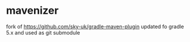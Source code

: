 # mavenizer
fork of https://github.com/sky-uk/gradle-maven-plugin
updated fo gradle 5.x and used as git submodule
